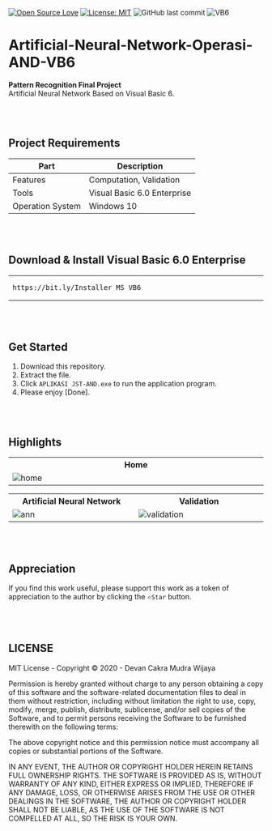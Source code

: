 [![Open Source Love](https://badges.frapsoft.com/os/v1/open-source.svg?style=flat)](https://github.com/ellerbrock/open-source-badges/)
[![License: MIT](https://img.shields.io/badge/License-MIT-blue.svg?logo=github&color=%23F7DF1E)](https://opensource.org/licenses/MIT)
![GitHub last commit](https://img.shields.io/github/last-commit/devancakra/Artificial-Neural-Network-Operasi-AND-VB6)
![VB6](https://img.shields.io/badge/Visual%20Basic%206-%2340099C.svg?&style=flat&logo=visualbasic&logoColor=white)

# Artificial-Neural-Network-Operasi-AND-VB6
<strong>Pattern Recognition Final Project</strong><br>
Artificial Neural Network Based on Visual Basic 6.

<br><br>

## Project Requirements
| Part | Description |
| --- | --- |
| Features | Computation, Validation |
| Tools | Visual Basic 6.0 Enterprise |
| Operation System | Windows 10 |

<br><br>

## Download & Install Visual Basic 6.0 Enterprise
<table><tr><td width="840">

```
https://bit.ly/Installer_MS_VB6
```

</td></tr></table>

<br><br>

## Get Started
1. Download this repository.<br>
2. Extract the file.<br>
3. Click ``` APLIKASI JST-AND.exe ``` to run the application program.<br>
4. Please enjoy [Done].

<br><br>

## Highlights
<table>
<tr>
<th width="840">Home</th>
</tr>
<tr>
<td><img src="https://github.com/devancakra/Artificial-Neural-Network-Operasi-AND-VB6/assets/54527592/23301e87-4d23-45b8-8626-4d96b69d6509" alt="home"></td>
</tr>
</table>
<table>
<tr>
<th width="420">Artificial Neural Network</th>
<th width="420">Validation</th>
</tr>
<tr>
<td><img src="https://github.com/devancakra/Artificial-Neural-Network-Operasi-AND-VB6/assets/54527592/4333adee-c6ff-4ab0-8d63-c0f16de86872" alt="ann"></td>
<td><img src="https://github.com/devancakra/Artificial-Neural-Network-Operasi-AND-VB6/assets/54527592/290afb7f-0aae-40b6-8d1d-8a07e1dab0a3" alt="validation"></td>
</tr>
</table>

<br><br>

## Appreciation
If you find this work useful, please support this work as a token of appreciation to the author by clicking the ``` ⭐Star ``` button.

<br><br>

## LICENSE
MIT License - Copyright © 2020 - Devan Cakra Mudra Wijaya

Permission is hereby granted without charge to any person obtaining a copy of this software and the software-related documentation files to deal in them without restriction, including without limitation the right to use, copy, modify, merge, publish, distribute, sublicense, and/or sell copies of the Software, and to permit persons receiving the Software to be furnished therewith on the following terms:

The above copyright notice and this permission notice must accompany all copies or substantial portions of the Software.

IN ANY EVENT, THE AUTHOR OR COPYRIGHT HOLDER HEREIN RETAINS FULL OWNERSHIP RIGHTS. THE SOFTWARE IS PROVIDED AS IS, WITHOUT WARRANTY OF ANY KIND, EITHER EXPRESS OR IMPLIED, THEREFORE IF ANY DAMAGE, LOSS, OR OTHERWISE ARISES FROM THE USE OR OTHER DEALINGS IN THE SOFTWARE, THE AUTHOR OR COPYRIGHT HOLDER SHALL NOT BE LIABLE, AS THE USE OF THE SOFTWARE IS NOT COMPELLED AT ALL, SO THE RISK IS YOUR OWN.
